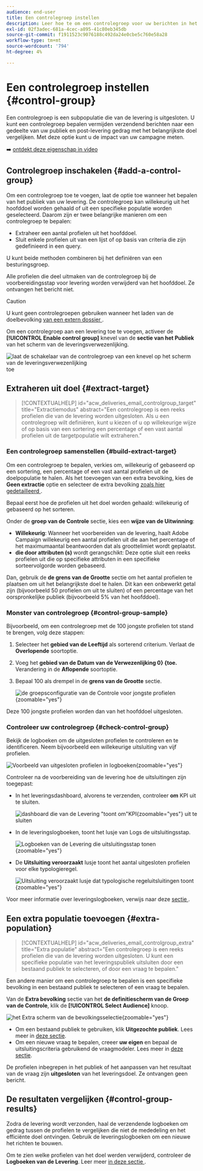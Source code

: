 ```yaml
---
audience: end-user
title: Een controlegroep instellen
description: Leer hoe te om een controlegroep voor uw berichten in het gebruikersinterface van het Web van de Campagne te plaatsen
exl-id: 02f3adec-681a-4cec-a895-41c80eb345db
source-git-commit: f1911523c9076188c492da24e0cbe5c760e58a28
workflow-type: tm+mt
source-wordcount: '794'
ht-degree: 4%

---
```


# Een controlegroep instellen {#control-group}

Een controlegroep is een subpopulatie die van de levering is uitgesloten. U kunt een controlegroep bepalen vermijden verzendend berichten naar een gedeelte van uw publiek en post-levering gedrag met het belangrijkste doel vergelijken. Met deze optie kunt u de impact van uw campagne meten.

➡️ [ ontdekt deze eigenschap in video ](create-audience.md#video)

## Controlegroep inschakelen {#add-a-control-group}

Om een controlegroep toe te voegen, laat de optie toe wanneer het bepalen van het publiek van uw levering. De controlegroep kan willekeurig uit het hoofddoel worden gehaald of uit een specifieke populatie worden geselecteerd. Daarom zijn er twee belangrijke manieren om een controlegroep te bepalen:

* Extraheer een aantal profielen uit het hoofddoel.
* Sluit enkele profielen uit van een lijst of op basis van criteria die zijn gedefinieerd in een query.

U kunt beide methoden combineren bij het definiëren van een besturingsgroep.

Alle profielen die deel uitmaken van de controlegroep bij de voorbereidingsstap voor levering worden verwijderd van het hoofddoel. Ze ontvangen het bericht niet.

>[!CAUTION]
>
>U kunt geen controlegroepen gebruiken wanneer het laden van de doelbevolking [ van een extern dossier ](file-audience.md).

Om een controlegroep aan een levering toe te voegen, activeer de **[!UICONTROL Enable control group]** knevel van de **sectie van het Publiek** van het scherm van de leveringsverwezenlijking.

![ laat de schakelaar van de controlegroep van een knevel op het scherm van de leveringsverwezenlijking ](assets/control-group1.png) toe

## Extraheren uit doel {#extract-target}

>[!CONTEXTUALHELP]
>id="acw_deliveries_email_controlgroup_target"
>title="Extractiemodus"
>abstract="Een controlegroep is een reeks profielen die van de levering worden uitgesloten. Als u een controlegroep wilt definiëren, kunt u kiezen of u op willekeurige wijze of op basis van een sortering een percentage of een vast aantal profielen uit de targetpopulatie wilt extraheren."

### Een controlegroep samenstellen {#build-extract-target}

Om een controlegroep te bepalen, verkies om, willekeurig of gebaseerd op een sortering, een percentage of een vast aantal profielen uit de doelpopulatie te halen. Als het toevoegen van een extra bevolking, kies de **Geen extractie** optie en selecteer de extra bevolking [ zoals hier gedetailleerd ](#extra-population).

Bepaal eerst hoe de profielen uit het doel worden gehaald: willekeurig of gebaseerd op het sorteren.

Onder de **groep van de Controle** sectie, kies een **wijze van de Uitwinning**:

* **Willekeurig**: Wanneer het voorbereiden van de levering, haalt Adobe Campaign willekeurig een aantal profielen uit die aan het percentage of het maximumaantal beantwoorden dat als groottelimiet wordt geplaatst.
* **die door attributen (s)** wordt gerangschikt: Deze optie sluit een reeks profielen uit die op specifieke attributen in een specifieke sorteervolgorde worden gebaseerd.

Dan, gebruik de **de grens van de Grootte** sectie om het aantal profielen te plaatsen om uit het belangrijkste doel te halen. Dit kan een onbewerkt getal zijn (bijvoorbeeld 50 profielen om uit te sluiten) of een percentage van het oorspronkelijke publiek (bijvoorbeeld 5% van het hoofddoel).

### Monster van controlegroep {#control-group-sample}

Bijvoorbeeld, om een controlegroep met de 100 jongste profielen tot stand te brengen, volg deze stappen:

1. Selecteer het **gebied van de Leeftijd** als sorterend criterium. Verlaat de **Overlopende** soortoptie.
1. Voeg het **gebied van de Datum van de Verwezenlijking 0} {toe.** Verandering in de **Aflopende** soortoptie.
1. Bepaal 100 als drempel in de **grens van de Grootte** sectie.

   ![ de groepsconfiguratie van de Controle voor jongste profielen ](assets/control-group2.png){zoomable="yes"}

Deze 100 jongste profielen worden dan van het hoofddoel uitgesloten.

### Controleer uw controlegroep {#check-control-group}

Bekijk de logboeken om de uitgesloten profielen te controleren en te identificeren. Neem bijvoorbeeld een willekeurige uitsluiting van vijf profielen.

![ Voorbeeld van uitgesloten profielen in logboeken ](assets/control-group4.png){zoomable="yes"}

Controleer na de voorbereiding van de levering hoe de uitsluitingen zijn toegepast:

* In het leveringsdashboard, alvorens te verzenden, controleer **om** KPI uit te sluiten.

  ![ dashboard die van de Levering &quot;toont om&quot;KPI ](assets/control-group5.png){zoomable="yes"} uit te sluiten

* In de leveringslogboeken, toont het lusje van Logs de uitsluitingsstap.

  ![ Logboeken van de Levering die uitsluitingsstap tonen ](assets/control-group-sample-logs.png){zoomable="yes"}

<!--

 * The **Exclusion logs** tab displays each profile and the related exclusion **Reason**.

    ![](assets/control-group6.png){zoomable="yes"}

-->

* De **Uitsluiting veroorzaakt** lusje toont het aantal uitgesloten profielen voor elke typologieregel.

  ![ Uitsluiting veroorzaakt lusje dat typologische regeluitsluitingen toont ](assets/control-group7.png){zoomable="yes"}

Voor meer informatie over leveringslogboeken, verwijs naar deze [ sectie ](../monitor/delivery-logs.md).

## Een extra populatie toevoegen {#extra-population}

>[!CONTEXTUALHELP]
>id="acw_deliveries_email_controlgroup_extra"
>title="Extra populatie"
>abstract="Een controlegroep is een reeks profielen die van de levering worden uitgesloten. U kunt een specifieke populatie van het leveringspubliek uitsluiten door een bestaand publiek te selecteren, of door een vraag te bepalen."

Een andere manier om een controlegroep te bepalen is een specifieke bevolking in een bestaand publiek te selecteren of een vraag te bepalen.

Van de **Extra bevolking** sectie van het **de definitiescherm van de Groep van de Controle**, klik de **[!UICONTROL Select Audience]** knoop.

![ het Extra scherm van de bevolkingsselectie ](assets/control-group3.png){zoomable="yes"}

* Om een bestaand publiek te gebruiken, klik **Uitgezochte publiek**. Lees meer in [deze sectie](add-audience.md).
* Om een nieuwe vraag te bepalen, creeer **uw eigen** en bepaal de uitsluitingscriteria gebruikend de vraagmodeler. Lees meer in [deze sectie](../query/query-modeler-overview.md).

De profielen inbegrepen in het publiek of het aanpassen van het resultaat van de vraag zijn **uitgesloten** van het leveringsdoel. Ze ontvangen geen bericht.

## De resultaten vergelijken {#control-group-results}

Zodra de levering wordt verzonden, haal de verzendende logboeken om gedrag tussen de profielen te vergelijken die niet de mededeling en het efficiënte doel ontvingen. Gebruik de leveringslogboeken om een nieuwe het richten te bouwen.

Om te zien welke profielen van het doel werden verwijderd, controleer de **Logboeken van de Levering**. Leer meer [ in deze sectie ](#check-control-group).